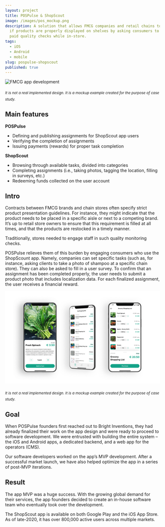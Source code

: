 ```yaml
---
layout: project
title: POSPulse & ShopScout
image: /images/pos_mockup.png
description: A solution that allows FMCG companies and retail chains to verify
  if products are properly displayed on shelves by asking consumers to perform
  paid quality checks while in-store.
tags:
  - iOS
  - Android
  - mobile
slug: pospulse-shopscout
published: true
---
```

![FMCG app development](/images/pos_2_mockup.png)

<sub>*It is not a real implemented design. It is a mockup example created for the purpose of case study.*</sub>

## Main features

**POSPulse**

* Defining and publishing assignments for ShopScout app users
* Verifying the completion of assignments
* Issuing payments (rewards) for proper task completion

**ShopScout**

* Browsing through available tasks, divided into categories
* Completing assignments (i.e., taking photos, tagging the location, filling in surveys, etc.)
* Redeeming funds collected on the user account 

## Intro

Contracts between FMCG brands and chain stores often specify strict product presentation guidelines. For instance, they might indicate that the product needs to be placed in a specific aisle or next to a competing brand. It’s up to retail store owners to ensure that this requirement is filled at all times, and that the products are restocked in a timely manner. 

Traditionally, stores needed to engage staff in such quality monitoring checks.

POSPulse relieves them of this burden by engaging consumers who use the ShopScount app. Namely, companies can set specific tasks (such as, for instance, asking clients to take a photo of shampoo at a specific chain store). They can also be asked to fill in a user survey. To confirm that an assignment has been completed properly, the user needs to submit a product photo that includes localization data. For each finalized assignment, the user receives a financial reward.

![app for FMCG](/images/pos_mockups.png)

<sub>*It is not a real implemented design. It is a mockup example created for the purpose of case study.*</sub>

## Goal

When POSPulse founders first reached out to Bright Inventions, they had already finalized their work on the app design and were ready to proceed to software development. We were entrusted with building the entire system – the iOS and Android apps, a dedicated backend, and a web app for the operators (CMS). 

Our software developers worked on the app’s MVP development. After a successful market launch, we have also helped optimize the app in a series of post-MVP iterations.

## Result

The app MVP was a huge success. With the growing global demand for their services, the app founders decided to create an in-house software team who eventually took over the development. 

The ShopScout app is available on both Google Play and the iOS App Store. As of late-2020, it has over 800,000 active users across multiple markets.
